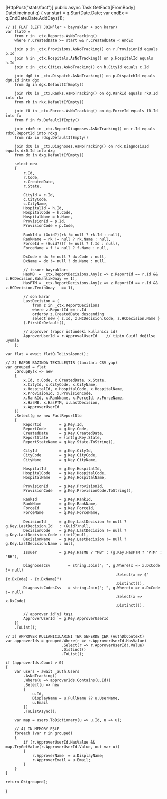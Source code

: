 [HttpPost("stats/fact")]
public async Task<IActionResult> GetFact([FromBody] Datetimeinput q)
{
    var start = q.StartDate.Date;
    var endEx = q.EndDate.Date.AddDays(1);

    // 1) FLAT (LEFT JOIN’ler + bayraklar + son karar)
    var flatQ =
        from r in _ctx.Reports.AsNoTracking()
        where r.CreatedDate >= start && r.CreatedDate < endEx

        join p in _ctx.Provisions.AsNoTracking() on r.ProvisionId equals p.Id
        join h in _ctx.Hospitals.AsNoTracking() on p.HospitalId equals h.Id
        join c in _ctx.Cities.AsNoTracking() on h.CityId equals c.Id

        join dg0 in _ctx.Dispatch.AsNoTracking() on p.DispatchId equals dg0.Id into dgx
        from dg in dgx.DefaultIfEmpty()

        join rk0 in _ctx.Ranks.AsNoTracking() on dg.RankId equals rk0.Id into rkx
        from rk in rkx.DefaultIfEmpty()

        join f0 in _ctx.Forces.AsNoTracking() on dg.ForceId equals f0.Id into fx
        from f in fx.DefaultIfEmpty()

        join rdx0 in _ctx.ReportDiagnoses.AsNoTracking() on r.Id equals rdx0.ReportId into rdxg
        from rdx in rdxg.DefaultIfEmpty()

        join dx0 in _ctx.Diagnoses.AsNoTracking() on rdx.DiagnosisId equals dx0.Id into dxg
        from dx in dxg.DefaultIfEmpty()

        select new
        {
            r.Id,
            r.Code,
            r.CreatedDate,
            r.State,

            CityId = c.Id,
            c.CityCode,
            c.CityName,
            HospitalId = h.Id,
            HospitalCode = h.Code,
            HospitalName = h.Name,
            ProvisionId = p.Id,
            ProvisionCode = p.Code,

            RankId = (Guid?)(rk != null ? rk.Id : null),
            RankName = rk != null ? rk.Name : null,
            ForceId = (Guid?)(f != null ? f.Id : null),
            ForceName = f != null ? f.Name : null,

            DxCode = dx != null ? dx.Code : null,
            DxName = dx != null ? dx.Name : null,

            // issuer bayrakları
            HasMB  = _ctx.ReportDecisions.Any(z => z.ReportId == r.Id && z.HCDecision.BakanlikOnay == 1),
            HasPTM = _ctx.ReportDecisions.Any(z => z.ReportId == r.Id && z.HCDecision.TeminOnay   == 1),

            // son karar
            LastDecision = (
                from z in _ctx.ReportDecisions
                where z.ReportId == r.Id
                orderby z.CreatedDate descending
                select new { z.Id, z.HCDecision.Code, z.HCDecision.Name }
            ).FirstOrDefault(),

            // approver (rapor üstündeki kullanıcı id)
            ApproverUserId = r.ApprovalUserId    // tipin Guid? değilse uyumla
        };

    var flat = await flatQ.ToListAsync();

    // 2) RAPOR BAZINDA TEKILLEŞTIR (tanıları CSV yap)
    var grouped = flat
        .GroupBy(x => new
        {
            x.Id, x.Code, x.CreatedDate, x.State,
            x.CityId, x.CityCode, x.CityName,
            x.HospitalId, x.HospitalCode, x.HospitalName,
            x.ProvisionId, x.ProvisionCode,
            x.RankId, x.RankName, x.ForceId, x.ForceName,
            x.HasMB, x.HasPTM, x.LastDecision,
            x.ApproverUserId
        })
        .Select(g => new FactReportDto
        {
            ReportId        = g.Key.Id,
            ReportCode      = g.Key.Code,
            CreatedDate     = g.Key.CreatedDate,
            ReportState     = (int)g.Key.State,
            ReportStateName = g.Key.State.ToString(),

            CityId          = g.Key.CityId,
            CityCode        = g.Key.CityCode,
            CityName        = g.Key.CityName,

            HospitalId      = g.Key.HospitalId,
            HospitalCode    = g.Key.HospitalCode,
            HospitalName    = g.Key.HospitalName,

            ProvisionId     = g.Key.ProvisionId,
            ProvisionCode   = g.Key.ProvisionCode.ToString(),

            RankId          = g.Key.RankId,
            RankName        = g.Key.RankName,
            ForceId         = g.Key.ForceId,
            ForceName       = g.Key.ForceName,

            DecisionId      = g.Key.LastDecision != null ? g.Key.LastDecision.Id   : (Guid?)null,
            DecisionCode    = g.Key.LastDecision != null ? g.Key.LastDecision.Code : (int?)null,
            DecisionName    = g.Key.LastDecision != null ? g.Key.LastDecision.Name : null,

            Issuer          = g.Key.HasMB ? "MB" : (g.Key.HasPTM ? "PTM" : "BH"),

            DiagnosesCsv        = string.Join("; ", g.Where(x => x.DxCode != null)
                                                     .Select(x => $"{x.DxCode} - {x.DxName}")
                                                     .Distinct()),
            DiagnosisCodesCsv   = string.Join("; ", g.Where(x => x.DxCode != null)
                                                     .Select(x => x.DxCode)
                                                     .Distinct()),

            // approver id’yi taşı
            ApproverUserId  = g.Key.ApproverUserId
        })
        .ToList();

    // 3) APPROVER KULLANICILARINI TEK SEFERDE ÇEK (AuthDbContext)
    var approverIds = grouped.Where(r => r.ApproverUserId.HasValue)
                             .Select(r => r.ApproverUserId!.Value)
                             .Distinct()
                             .ToList();

    if (approverIds.Count > 0)
    {
        var users = await _auth.Users
            .AsNoTracking()
            .Where(u => approverIds.Contains(u.Id))
            .Select(u => new
            {
                u.Id,
                DisplayName = u.FullName ?? u.UserName,
                u.Email
            })
            .ToListAsync();

        var map = users.ToDictionary(u => u.Id, u => u);

        // 4) IN-MEMORY EŞLE
        foreach (var r in grouped)
        {
            if (r.ApproverUserId.HasValue && map.TryGetValue(r.ApproverUserId.Value, out var u))
            {
                r.ApproverName  = u.DisplayName;
                r.ApproverEmail = u.Email;
            }
        }
    }

    return Ok(grouped);
}


